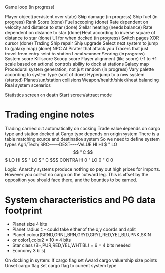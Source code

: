 Game loop (in progress)

Player object(persistent over state)
 Ship damage (in progress)
 Ship fuel (in progress)
 Rank
 Score (done)
Fuel scooping (done)
 Rate dependent on velocity and distance to star (done)
Stellar heating (needs balance)
 Rate dependent on distance to star (done)
 Heat according to inverse square of distance to star (done)
UI for when docked (in progress)
 Switch pages
  XOR cursor (done)
 Trading
 Ship repair
 Ship upgrade
 Select next system to jump to (galaxy map) (done)
NPC AI
 Pirates that attack you
 Traders that just travel from entry point to station
Local scanner
Scoring (in progress)
 System score
 Kill score
 Scoop score
Player alignment (like score)
 (-1 to +1 scale based on actions)
 controls ability to dock at stations
Galaxy map
Procedural system generation, not just random (in progress)
 Vary palette according to system type (sort of done)
Hyperjump to a new system (started)
Planet/sun/station collisions
Weapon/health/shield/heat balancing
Real system scenarios 

Statistics screen on death
Start screen/attract mode


Trading engine notes
====================
Trading carried out automatically on docking
Trade value depends on cargo type and station docked at
Cargo type depends on origin system
There is a table matching source and destination system
So we need to define system types
Agri/Tech/
SRC-----DEST----VALUE
HI	HI	$
"	LO	$$
"	C	$$$
LO	HI	$$
"	LO	$
"	C	$$$
CONTRA	HI	0
"	LO	0
"	C	0

Logic: Anarchy systems produce nothing so pay out high prices for imports.  However you collect no cargo on the outward leg. This is offset by the opposition you should face there, and the bounties to be earned.

# System characteristics and PG data footprint
* Planet size 4 bits
* Planet radius 4  - could take either of the x,y coords and split
* Planet colour(GRND,GRNL,BRN,GRYD,GRYL,RED,YEL,BLU,PNK,SKIN
*  or color1,color2 = 10 = 4 bits
* Star class (BH,PUR,RED,YEL,WHT,BL) = 6 = 4 bits needed
* Economy 3 bits)

On docking in system: 
If cargo flag set
  Award cargo value\*ship size points 
  Unset cargo flag
Set cargo flag to current system type

